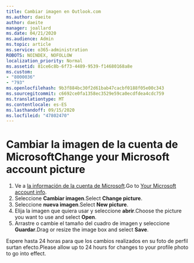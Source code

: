 ```yaml
---
title: Cambiar imagen en Outlook.com
ms.author: daeite
author: daeite
manager: joallard
ms.date: 04/21/2020
ms.audience: Admin
ms.topic: article
ms.service: o365-administration
ROBOTS: NOINDEX, NOFOLLOW
localization_priority: Normal
ms.assetid: 81ce6c8b-6f73-4489-9539-f14680168a8e
ms.custom:
- "8000036"
- "793"
ms.openlocfilehash: 9b3f884bc30f2d61bab47cacbf0188f05e00c343
ms.sourcegitcommit: c6692ce0fa1358ec3529e59ca0ecdfdea4cdc759
ms.translationtype: MT
ms.contentlocale: es-ES
ms.lasthandoff: 09/15/2020
ms.locfileid: "47802470"
---
```

# <a name="change-your-microsoft-account-picture"></a><span data-ttu-id="dd8d1-102">Cambiar la imagen de la cuenta de Microsoft</span><span class="sxs-lookup"><span data-stu-id="dd8d1-102">Change your Microsoft account picture</span></span>

1. <span data-ttu-id="dd8d1-103">Ve a [la información de la cuenta de Microsoft](https://go.microsoft.com/fwlink/p/?linkid=860841).</span><span class="sxs-lookup"><span data-stu-id="dd8d1-103">Go to [Your Microsoft account info](https://go.microsoft.com/fwlink/p/?linkid=860841).</span></span>
2. <span data-ttu-id="dd8d1-104">Seleccione **Cambiar imagen**.</span><span class="sxs-lookup"><span data-stu-id="dd8d1-104">Select **Change picture**.</span></span>
3. <span data-ttu-id="dd8d1-105">Seleccione **nueva imagen**.</span><span class="sxs-lookup"><span data-stu-id="dd8d1-105">Select **New picture**.</span></span>
4. <span data-ttu-id="dd8d1-106">Elija la imagen que quiera usar y seleccione **abrir**.</span><span class="sxs-lookup"><span data-stu-id="dd8d1-106">Choose the picture you want to use and select **Open**.</span></span>
5. <span data-ttu-id="dd8d1-107">Arrastre o cambie el tamaño del cuadro de imagen y seleccione **Guardar**.</span><span class="sxs-lookup"><span data-stu-id="dd8d1-107">Drag or resize the image box and select **Save**.</span></span>

<span data-ttu-id="dd8d1-108">Espere hasta 24 horas para que los cambios realizados en su foto de perfil surtan efecto.</span><span class="sxs-lookup"><span data-stu-id="dd8d1-108">Please allow up to 24 hours for changes to your profile photo to go into effect.</span></span>